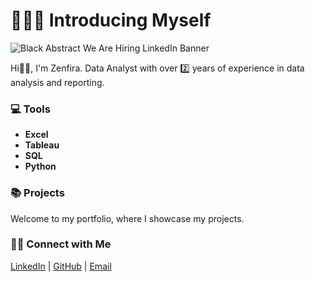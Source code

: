 # 🙋🏻‍♀️ Introducing Myself  

![Black Abstract We Are Hiring LinkedIn Banner](https://github.com/user-attachments/assets/58fbf4da-52f7-4f34-9095-c4c8dc6c2d2d)


Hi👋🏽, I'm Zenfira. Data Analyst with over 2️⃣ years of experience in data analysis and reporting.

### 💻 Tools  
- **Excel**  
- **Tableau**  
- **SQL**  
- **Python**

### 📚 Projects  
Welcome to my portfolio, where I showcase my projects.  

### 👋🏻 Connect with Me  
[LinkedIn](your-linkedin-url) | [GitHub](your-github-url) | [Email](mailto:your-email)  
